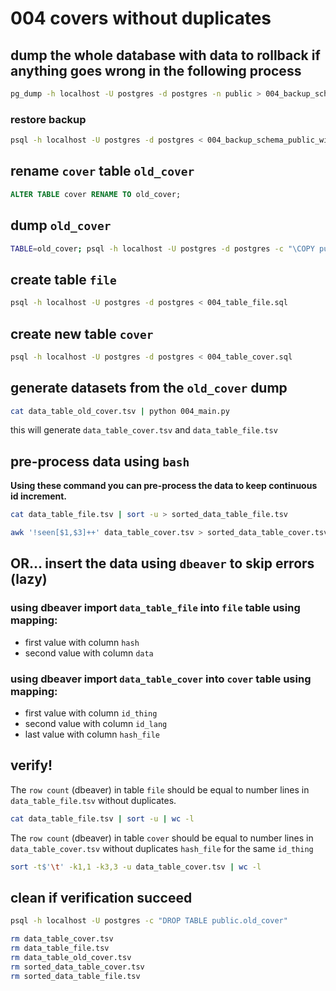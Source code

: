 # 004 covers without duplicates

## dump the whole database with data to rollback if anything goes wrong in the following process
```sh
pg_dump -h localhost -U postgres -d postgres -n public > 004_backup_schema_public_with_data.sql
```

### restore backup
```sh
psql -h localhost -U postgres -d postgres < 004_backup_schema_public_with_data.sql
```

## rename `cover` table `old_cover`
```sql
ALTER TABLE cover RENAME TO old_cover;
```

## dump `old_cover`
```sh
TABLE=old_cover; psql -h localhost -U postgres -d postgres -c "\COPY public.$TABLE TO data_table_$TABLE.tsv WITH DELIMITER E'\t' CSV HEADER;"
```

## create table `file`
```sh
psql -h localhost -U postgres -d postgres < 004_table_file.sql
```

## create new table `cover`
```sh
psql -h localhost -U postgres -d postgres < 004_table_cover.sql
```

## generate datasets from the `old_cover` dump
```sh
cat data_table_old_cover.tsv | python 004_main.py 
```
this will generate `data_table_cover.tsv` and `data_table_file.tsv`

## pre-process data using `bash`
**Using these command you can pre-process the data to keep continuous id increment.**
```sh
cat data_table_file.tsv | sort -u > sorted_data_table_file.tsv
```

```sh
awk '!seen[$1,$3]++' data_table_cover.tsv > sorted_data_table_cover.tsv
```


## OR… insert the data using `dbeaver` to skip errors (lazy)

### using dbeaver import `data_table_file` into `file` table using mapping:
- first value with column `hash`
- second value with column `data`

### using dbeaver import `data_table_cover` into `cover` table using mapping:
- first value with column `id_thing`
- second value with column `id_lang`
- last value with column `hash_file`

## verify!
The `row count` (dbeaver) in table `file` should be equal to number lines in `data_table_file.tsv` without duplicates.
```sh
cat data_table_file.tsv | sort -u | wc -l
```

The `row count` (dbeaver) in table `cover` should be equal to number lines in `data_table_cover.tsv` without duplicates `hash_file` for the same `id_thing`
```sh
sort -t$'\t' -k1,1 -k3,3 -u data_table_cover.tsv | wc -l 
```

## clean if verification succeed
```sh
psql -h localhost -U postgres -c "DROP TABLE public.old_cover"
```

```sh
rm data_table_cover.tsv
rm data_table_file.tsv
rm data_table_old_cover.tsv
rm sorted_data_table_cover.tsv
rm sorted_data_table_file.tsv
```